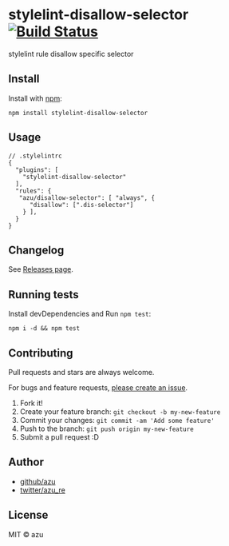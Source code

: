 # stylelint-disallow-selector [![Build Status](https://travis-ci.org/azu/stylelint-disallow-selector.svg?branch=master)](https://travis-ci.org/azu/stylelint-disallow-selector)

stylelint rule disallow specific selector

## Install

Install with [npm](https://www.npmjs.com/):

    npm install stylelint-disallow-selector

## Usage

```
// .stylelintrc
{
  "plugins": [
    "stylelint-disallow-selector"
  ],
  "rules": {
   "azu/disallow-selector": [ "always", {
      "disallow": [".dis-selector"]
    } ],
  }
}
```

## Changelog

See [Releases page](https://github.com/azu/stylelint-disallow-selector/releases).

## Running tests

Install devDependencies and Run `npm test`:

    npm i -d && npm test

## Contributing

Pull requests and stars are always welcome.

For bugs and feature requests, [please create an issue](https://github.com/azu/stylelint-disallow-selector/issues).

1. Fork it!
2. Create your feature branch: `git checkout -b my-new-feature`
3. Commit your changes: `git commit -am 'Add some feature'`
4. Push to the branch: `git push origin my-new-feature`
5. Submit a pull request :D

## Author

- [github/azu](https://github.com/azu)
- [twitter/azu_re](https://twitter.com/azu_re)

## License

MIT © azu
